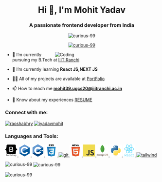 <h1 align="center">Hi 👋, I'm Mohit Yadav</h1>
<h3 align="center">A passionate frontend developer from India</h3>


<p align="center"> <img src="https://komarev.com/ghpvc/?username=curious-99&label=Profile%20views&color=0e75b6&style=flat" alt="curious-99" /> </p>

<p align="center"> <a href="https://github.com/ryo-ma/github-profile-trophy"><img src="https://github-profile-trophy.vercel.app/?username=curious-99" alt="curious-99" /></a> </p>
<img align="right" alt="Coding" width="340" src="https://cdn.dribbble.com/users/1162077/screenshots/3848914/programmer.gif">

- 🔭 I’m currently pursuing my B.Tech at [IIIT Ranchi](https://iiitranchi.ac.in)

- 🌱 I’m currently learning **React JS,NEXT JS**

- 👨‍💻 All of my projects are available at [PortFolio](https://mysterio-portfolio.netlify.app)

- 📫 How to reach me **mohit39.ugcs20@iiitranchi.ac.in**

- 📄 Know about my experiences [RESUME](https://docs.google.com/document/d/1EjkzuTt7tFUczQliuCIog6tDQvRDLTItB2l-ZMcKyPI/edit?usp=sharing)

<h3 align="left">Connect with me:</h3>
<p align="left">
<a href="https://twitter.com/raoshabhry" target="blank"><img align="center" src="https://raw.githubusercontent.com/rahuldkjain/github-profile-readme-generator/master/src/images/icons/Social/twitter.svg" alt="raoshabhry" height="30" width="40" /></a>
<a href="https://instagram.com/iyadavmohit" target="blank"><img align="center" src="https://raw.githubusercontent.com/rahuldkjain/github-profile-readme-generator/master/src/images/icons/Social/instagram.svg" alt="iyadavmohit" height="30" width="40" /></a>
</p>

<h3 align="left">Languages and Tools:</h3>
<p align="left"> <a href="https://getbootstrap.com" target="_blank" rel="noreferrer"> <img src="https://raw.githubusercontent.com/devicons/devicon/master/icons/bootstrap/bootstrap-plain-wordmark.svg" alt="bootstrap" width="40" height="40"/> </a> <a href="https://www.cprogramming.com/" target="_blank" rel="noreferrer"> <img src="https://raw.githubusercontent.com/devicons/devicon/master/icons/c/c-original.svg" alt="c" width="40" height="40"/> </a> <a href="https://www.w3schools.com/cpp/" target="_blank" rel="noreferrer"> <img src="https://raw.githubusercontent.com/devicons/devicon/master/icons/cplusplus/cplusplus-original.svg" alt="cplusplus" width="40" height="40"/> </a> <a href="https://www.w3schools.com/css/" target="_blank" rel="noreferrer"> <img src="https://raw.githubusercontent.com/devicons/devicon/master/icons/css3/css3-original-wordmark.svg" alt="css3" width="40" height="40"/> </a> <a href="https://git-scm.com/" target="_blank" rel="noreferrer"> <img src="https://www.vectorlogo.zone/logos/git-scm/git-scm-icon.svg" alt="git" width="40" height="40"/> </a> <a href="https://www.w3.org/html/" target="_blank" rel="noreferrer"> <img src="https://raw.githubusercontent.com/devicons/devicon/master/icons/html5/html5-original-wordmark.svg" alt="html5" width="40" height="40"/> </a> <a href="https://developer.mozilla.org/en-US/docs/Web/JavaScript" target="_blank" rel="noreferrer"> <img src="https://raw.githubusercontent.com/devicons/devicon/master/icons/javascript/javascript-original.svg" alt="javascript" width="40" height="40"/> </a> <a href="https://www.mongodb.com/" target="_blank" rel="noreferrer"> <img src="https://raw.githubusercontent.com/devicons/devicon/master/icons/mongodb/mongodb-original-wordmark.svg" alt="mongodb" width="40" height="40"/> </a> <a href="https://www.python.org" target="_blank" rel="noreferrer"> <img src="https://raw.githubusercontent.com/devicons/devicon/master/icons/python/python-original.svg" alt="python" width="40" height="40"/> </a> <a href="https://reactjs.org/" target="_blank" rel="noreferrer"> <img src="https://raw.githubusercontent.com/devicons/devicon/master/icons/react/react-original-wordmark.svg" alt="react" width="40" height="40"/> </a> <a href="https://tailwindcss.com/" target="_blank" rel="noreferrer"> <img src="https://www.vectorlogo.zone/logos/tailwindcss/tailwindcss-icon.svg" alt="tailwind" width="40" height="40"/> </a> </p>

<p><img align="left" src="https://github-readme-stats.vercel.app/api/top-langs?username=curious-99&show_icons=true&locale=en&layout=compact" alt="curious-99" /></p>

<p>&nbsp;<img align="center" src="https://github-readme-stats.vercel.app/api?username=curious-99&show_icons=true&locale=en" alt="curious-99" /></p>

<p><img align="center" src="https://github-readme-streak-stats.herokuapp.com/?user=curious-99&" alt="curious-99" /></p>
